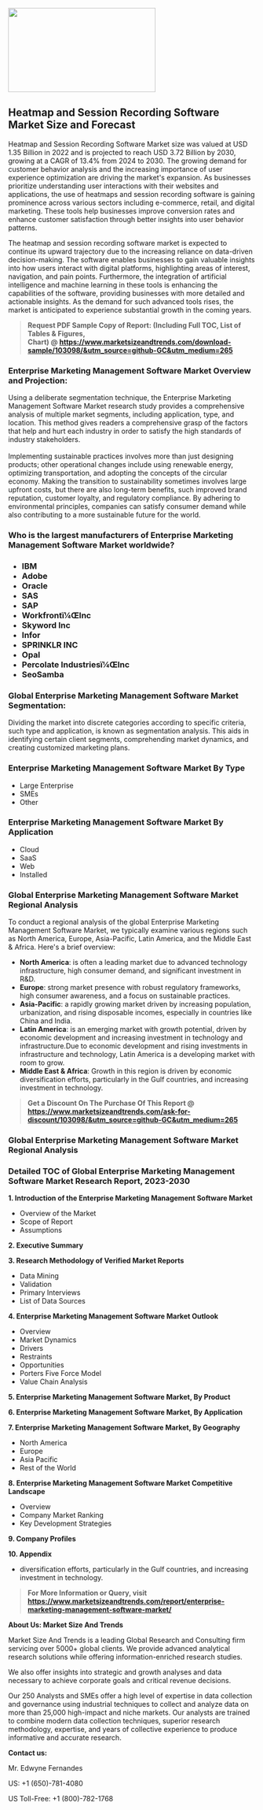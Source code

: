 <p><img class="alignnone size-medium wp-image-20088" src="https://ffe5etoiles.com/wp-content/uploads/2024/12/MST1-300x171.png" alt="" width="300" height="171" /></p><h2>Heatmap and Session Recording Software Market Size and Forecast</h2><p>Heatmap and Session Recording Software Market size was valued at USD 1.35 Billion in 2022 and is projected to reach USD 3.72 Billion by 2030, growing at a CAGR of 13.4% from 2024 to 2030. The growing demand for customer behavior analysis and the increasing importance of user experience optimization are driving the market's expansion. As businesses prioritize understanding user interactions with their websites and applications, the use of heatmaps and session recording software is gaining prominence across various sectors including e-commerce, retail, and digital marketing. These tools help businesses improve conversion rates and enhance customer satisfaction through better insights into user behavior patterns.</p><p>The heatmap and session recording software market is expected to continue its upward trajectory due to the increasing reliance on data-driven decision-making. The software enables businesses to gain valuable insights into how users interact with digital platforms, highlighting areas of interest, navigation, and pain points. Furthermore, the integration of artificial intelligence and machine learning in these tools is enhancing the capabilities of the software, providing businesses with more detailed and actionable insights. As the demand for such advanced tools rises, the market is anticipated to experience substantial growth in the coming years.</p></p><blockquote id="" class=""><strong>Request PDF Sample Copy of Report: (Including Full TOC, List of Tables &amp; Figures, Chart)&nbsp;@&nbsp;<strong><a href="https://www.marketsizeandtrends.com/download-sample/103098/&utm_source=github-GC&utm_medium=265" target="_blank">https://www.marketsizeandtrends.com/download-sample/103098/&utm_source=github-GC&utm_medium=265</a></strong></strong></blockquote><h3 id="" class="">Enterprise Marketing Management Software Market&nbsp;Overview and Projection:</h3><p id="" class="">Using a deliberate segmentation technique, the Enterprise Marketing Management Software Market research study provides a comprehensive analysis of multiple market segments, including application, type, and location. This method gives readers a comprehensive grasp of the factors that help and hurt each industry in order to satisfy the high standards of industry stakeholders. <br /> <br />Implementing sustainable practices involves more than just designing products; other operational changes include using renewable energy, optimizing transportation, and adopting the concepts of the circular economy. Making the transition to sustainability sometimes involves large upfront costs, but there are also long-term benefits, such improved brand reputation, customer loyalty, and regulatory compliance. By adhering to environmental principles, companies can satisfy consumer demand while also contributing to a more sustainable future for the world.</p><h3 id="" class="">Who is the largest manufacturers of&nbsp;Enterprise Marketing Management Software Market worldwide?</h3><h3 class=""><p><ul><li>IBM </li><li> Adobe </li><li> Oracle </li><li> SAS </li><li> SAP </li><li> Workfrontï¼ŒInc </li><li> Skyword Inc </li><li> Infor </li><li> SPRINKLR INC </li><li> Opal </li><li> Percolate Industriesï¼ŒInc </li><li> SeoSamba</li></ul></p></h3><h3 id="" class="">Global&nbsp;Enterprise Marketing Management Software Market Segmentation:</h3><p id="" class="">Dividing the market into discrete categories according to specific criteria, such type and application, is known as segmentation analysis. This aids in identifying certain client segments, comprehending market dynamics, and creating customized marketing plans.</p><h3 id="" class="">Enterprise Marketing Management Software Market&nbsp;By Type</h3><p><p><ul><li>Large Enterprise </li><li> SMEs </li><li> Other</p></li></ul></p></p><h3 id="" class="">Enterprise Marketing Management Software Market&nbsp;By Application</h3><p class=""><p><ul><li>Cloud </li><li> SaaS </li><li> Web </li><li> Installed</li></ul></p></p><h3 id="" class="">Global Enterprise Marketing Management Software Market Regional Analysis</h3><p id="" class="">To conduct a regional analysis of the global Enterprise Marketing Management Software Market, we typically examine various regions such as North America, Europe, Asia-Pacific, Latin America, and the Middle East &amp; Africa. Here's a brief overview:</p><ul><li><strong>North America</strong>: is often a leading market due to advanced technology infrastructure, high consumer demand, and significant investment in R&amp;D.</li><li><strong>Europe</strong>: strong market presence with robust regulatory frameworks, high consumer awareness, and a focus on sustainable practices.</li><li><strong>Asia-Pacific</strong>: a rapidly growing market driven by increasing population, urbanization, and rising disposable incomes, especially in countries like China and India.</li><li><strong>Latin America</strong>: is an emerging market with growth potential, driven by economic development and increasing investment in technology and infrastructure.Due to economic development and rising investments in infrastructure and technology, Latin America is a developing market with room to grow.</li><li><strong>Middle East &amp; Africa</strong>: Growth in this region is driven by economic diversification efforts, particularly in the Gulf countries, and increasing investment in technology.</li></ul><blockquote id="" class=""><strong>Get a Discount On The Purchase Of This Report @ <strong><a href="https://www.marketsizeandtrends.com/ask-for-discount/103098/&utm_source=github-GC&utm_medium=265" target="_blank">https://www.marketsizeandtrends.com/ask-for-discount/103098/&utm_source=github-GC&utm_medium=265</a></strong></strong></blockquote><h3 id="" class="">Global Enterprise Marketing Management Software Market Regional Analysis</h3><h3 id="" class="">Detailed TOC of Global Enterprise Marketing Management Software Market Research Report, 2023-2030</h3><p id="" class=""><strong>1. Introduction of the Enterprise Marketing Management Software Market</strong></p><ul><li>Overview of the Market</li><li>Scope of Report</li><li>Assumptions</li></ul><p id="" class=""><strong>2. Executive Summary</strong></p><p id="" class=""><strong>3. Research Methodology of Verified Market Reports</strong></p><ul><li>Data Mining</li><li>Validation</li><li>Primary Interviews</li><li>List of Data Sources</li></ul><p id="" class=""><strong>4. Enterprise Marketing Management Software Market Outlook</strong></p><ul><li>Overview</li><li>Market Dynamics</li><li>Drivers</li><li>Restraints</li><li>Opportunities</li><li>Porters Five Force Model</li><li>Value Chain Analysis</li></ul><p id="" class=""><strong>5. Enterprise Marketing Management Software Market, By Product</strong></p><p id="" class=""><strong>6. Enterprise Marketing Management Software Market, By Application</strong></p><p id="" class=""><strong>7. Enterprise Marketing Management Software Market, By Geography</strong></p><ul><li>North America</li><li>Europe</li><li>Asia Pacific</li><li>Rest of the World</li></ul><p id="" class=""><strong>8. Enterprise Marketing Management Software Market Competitive Landscape</strong></p><ul><li>Overview</li><li>Company Market Ranking</li><li>Key Development Strategies</li></ul><p id="" class=""><strong>9. Company Profiles</strong></p><p id="" class=""><strong>10. Appendix</strong></p><ul><li>diversification efforts, particularly in the Gulf countries, and increasing investment in technology.</li></ul><blockquote id="" class=""><strong>For More Information or Query, visit <strong><strong><a href="https://www.marketsizeandtrends.com/report/enterprise-marketing-management-software-market/" target="_blank">https://www.marketsizeandtrends.com/report/enterprise-marketing-management-software-market/</a></strong></strong></strong></blockquote><p id="" class=""><strong>About Us: Market Size And Trends</strong></p><p id="" class="">Market Size And Trends is a leading Global Research and Consulting firm servicing over 5000+ global clients. We provide advanced analytical research solutions while offering information-enriched research studies.</p><p id="" class="">We also offer insights into strategic and growth analyses and data necessary to achieve corporate goals and critical revenue decisions.</p><p id="" class="">Our 250 Analysts and SMEs offer a high level of expertise in data collection and governance using industrial techniques to collect and analyze data on more than 25,000 high-impact and niche markets. Our analysts are trained to combine modern data collection techniques, superior research methodology, expertise, and years of collective experience to produce informative and accurate research.</p><p id="" class=""><strong>Contact us:</strong></p><p id="" class="">Mr. Edwyne Fernandes</p><p id="" class="">US: +1 (650)-781-4080</p><p id="" class="">US Toll-Free: +1 (800)-782-1768</p>
